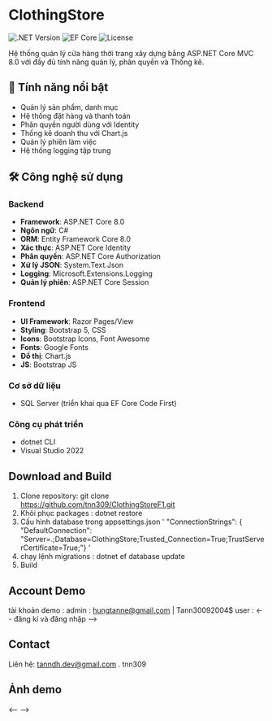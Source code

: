 # ClothingStore 

![.NET Version](https://img.shields.io/badge/.NET-8.0-blue) 
![EF Core](https://img.shields.io/badge/EF_Core-8.0-green)
![License](https://img.shields.io/badge/license-MIT-blue)

Hệ thống quản lý cửa hàng thời trang xây dựng bằng ASP.NET Core MVC 8.0 với đầy đủ tính năng quản lý, phân quyền và Thống kê.

## 🚀 Tính năng nổi bật
- Quản lý sản phẩm, danh mục
- Hệ thống đặt hàng và thanh toán
- Phân quyền người dùng với Identity
- Thống kê doanh thu với Chart.js
- Quản lý phiên làm việc
- Hệ thống logging tập trung

## 🛠 Công nghệ sử dụng

### Backend
- **Framework**: ASP.NET Core 8.0
- **Ngôn ngữ**: C#
- **ORM**: Entity Framework Core 8.0
- **Xác thực**: ASP.NET Core Identity
- **Phân quyền**: ASP.NET Core Authorization
- **Xử lý JSON**: System.Text.Json
- **Logging**: Microsoft.Extensions.Logging
- **Quản lý phiên**: ASP.NET Core Session

### Frontend
- **UI Framework**: Razor Pages/View
- **Styling**: Bootstrap 5, CSS
- **Icons**: Bootstrap Icons, Font Awesome
- **Fonts**: Google Fonts
- **Đồ thị**: Chart.js
- **JS**: Bootstrap JS

### Cơ sở dữ liệu
- SQL Server (triển khai qua EF Core Code First)

### Công cụ phát triển
- dotnet CLI
- Visual Studio 2022

## Download and Build 

1. Clone repository: git clone https://github.com/tnn309/ClothingStoreF1.git
2. Khôi phục packages : dotnet restore
3. Cấu hình database trong appsettings.json
'
   "ConnectionStrings": {
  "DefaultConnection": "Server=.;Database=ClothingStore;Trusted_Connection=True;TrustServerCertificate=True;"}
'
4. chạy lệnh migrations : dotnet ef database update
5. Build 

## Account Demo 

tài khoản demo : 
  admin : hungtanne@gmail.com | Tann30092004$
  user : <-- đăng kí và đăng nhập --> 

## Contact 

Liên hệ: tanndh.dev@gmail.com . tnn309
## Ảnh demo 
<-- -->


